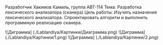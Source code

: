 Разработчик Хакимов Камиль, группа АВТ-114
Тема: Разработка лексического анализатора (сканера)
Цель работы: Изучить назначение лексического анализатора. Спроектировать алгоритм и выполнить программную реализацию сканера.


![Диграмма] (./Lablandiya/Картинки/Диаграмма.png)
![Диграмма] (./Lablandiya/Картинки/1.png)
![Диграмма] (./Lablandiya/Картинки/2.png)
